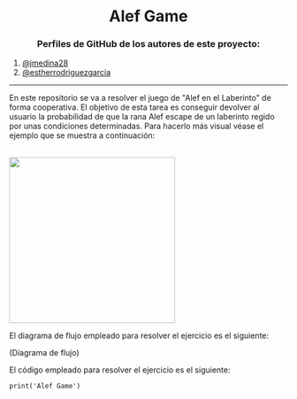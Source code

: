 
<h1 align="center">Alef Game</h1>

<h3 align="center">Perfiles de GitHub de los autores de este proyecto:</h3>

1. [@jmedina28](https://github.com/jmedina28)
2. [@estherrodriguezgarcia](https://github.com/ESTHERRODRIGUEZGARCIA)

---

En este repositorio se va a resolver el juego de "Alef en el Laberinto" de forma cooperativa. El objetivo de esta tarea es conseguir devolver al usuario la probabilidad de que la rana Alef escape de un laberinto regido por unas condiciones determinadas. Para hacerlo más visual véase el ejemplo que se muestra a continuación:

<br>
<img height="300" src="https://github.com/jmedina28/AlefGame/blob/7eb789b263c356a8d679521a04959e7237b8237f/ejemplo.png" />
<br>

El diagrama de flujo empleado para resolver el ejercicio es el siguiente:

(Diagrama de flujo)

El código empleado para resolver el ejercicio es el siguiente:


```
print('Alef Game')
